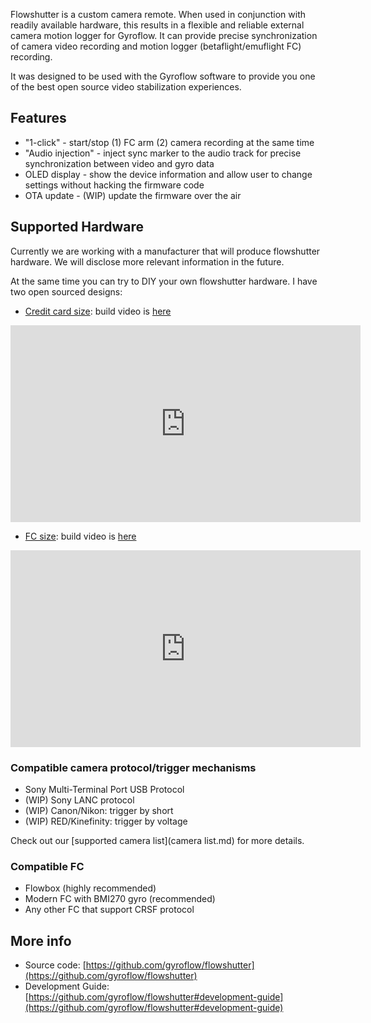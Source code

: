 Flowshutter is a custom camera remote. When used in conjunction with readily available hardware, this results in a flexible and reliable external camera motion logger for Gyroflow. It can provide precise synchronization of camera video recording and motion logger (betaflight/emuflight FC) recording.

It was designed to be used with the Gyroflow software to provide you one of the best open source video stabilization experiences.

## Features

- "1-click" - start/stop (1) FC arm (2) camera recording at the same time
- "Audio injection" - inject sync marker to the audio track for precise synchronization between video and gyro data
- OLED display - show the device information and allow user to change settings without hacking the firmware code
- OTA update - (WIP) update the firmware over the air

## Supported Hardware

Currently we are working with a manufacturer that will produce flowshutter hardware. We will disclose more relevant information in the future.

At the same time you can try to DIY your own flowshutter hardware. I have two open sourced designs:

- [Credit card size](https://oshwhub.com/AirFleet/xiang-ji-kong-zhi-ban): build video is [here](https://www.youtube.com/watch?v=ELaQPYE9ncA)

<iframe width="560" height="315" src="https://www.youtube.com/embed/ELaQPYE9ncA" title="YouTube video player" frameborder="0" allow="accelerometer; autoplay; clipboard-write; encrypted-media; gyroscope; picture-in-picture" allowfullscreen></iframe>

- [FC size](https://oshwhub.com/AirFleet/xiang-ji-kong-zhi-ban_copy_copy): build video is [here](https://youtu.be/ry7Ey54Z7s8)

<iframe width="560" height="315" src="https://www.youtube.com/embed/ry7Ey54Z7s8" title="YouTube video player" frameborder="0" allow="accelerometer; autoplay; clipboard-write; encrypted-media; gyroscope; picture-in-picture" allowfullscreen></iframe>


### Compatible camera protocol/trigger mechanisms

- Sony Multi-Terminal Port USB Protocol
- (WIP) Sony LANC protocol
- (WIP) Canon/Nikon: trigger by short
- (WIP) RED/Kinefinity: trigger by voltage

Check out our [supported camera list](camera list.md) for more details.

### Compatible FC

- Flowbox (highly recommended)
- Modern FC with BMI270 gyro (recommended)
- Any other FC that support CRSF protocol

## More info

- Source code: [https://github.com/gyroflow/flowshutter](https://github.com/gyroflow/flowshutter)
- Development Guide: [https://github.com/gyroflow/flowshutter#development-guide](https://github.com/gyroflow/flowshutter#development-guide)
